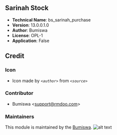 ## Sarinah Stock
- **Technical Name**: bs_sarinah_purchase
- **Version**: 13.0.0.1.0
- **Author**: Bumiswa
- **License**: OPL-1
- **Application**: False

## Credit
### Icon
- Icon made by _`<author>`_ from _`<source>`_

### Contributor
- Bumiswa <[support@rmdoo.com](mailto:support@rmdoo.com)>

### Maintainers
This module is maintained by the [Bumiswa](https://rmdoo.com).
![alt text](static/description/images/bumiswa-logo.png "Bumiswa")